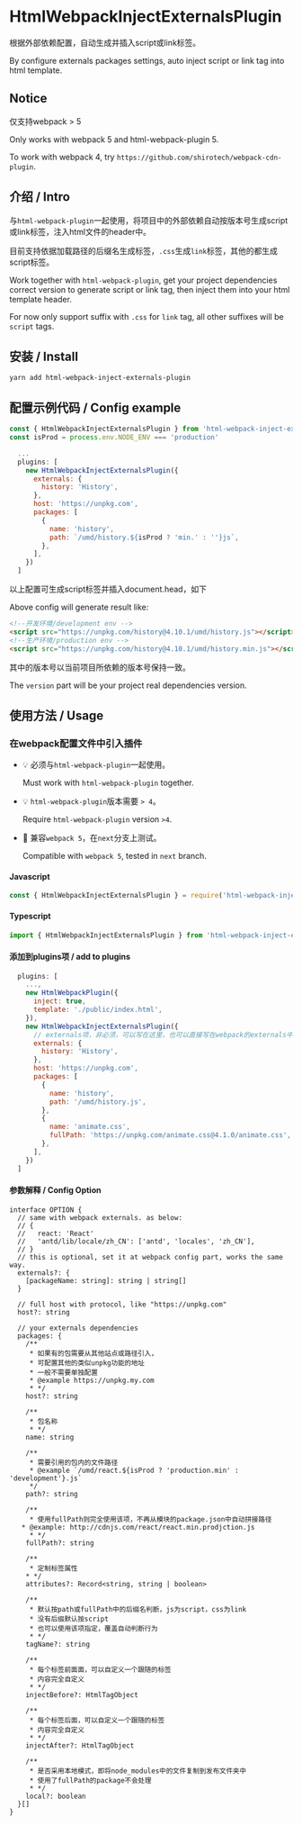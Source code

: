# HtmlWebpackInjectExternalsPlugin

根据外部依赖配置，自动生成并插入script或link标签。

By configure externals packages settings, auto inject script or link tag into html template.

## Notice

仅支持webpack > 5

Only works with webpack 5 and html-webpack-plugin 5.

To work with webpack 4, try `https://github.com/shirotech/webpack-cdn-plugin`.

## 介绍 / Intro

与`html-webpack-plugin`一起使用，将项目中的外部依赖自动按版本号生成script或link标签，注入html文件的header中。

目前支持依据加载路径的后缀名生成标签，`.css`生成`link`标签，其他的都生成script标签。

Work together with `html-webpack-plugin`, get your project dependencies correct version to generate script or link tag, then inject them into your html template header.

For now only support suffix with `.css` for `link` tag, all other suffixes will be `script` tags.

## 安装 / Install

```
yarn add html-webpack-inject-externals-plugin
```

## 配置示例代码 / Config example

```javascript
const { HtmlWebpackInjectExternalsPlugin } from 'html-webpack-inject-externals-plugin'
const isProd = process.env.NODE_ENV === 'production'

  ...
  plugins: [
    new HtmlWebpackInjectExternalsPlugin({
      externals: {
        history: 'History',
      },
      host: 'https://unpkg.com',
      packages: [
        {
          name: 'history',
          path: `/umd/history.${isProd ? 'min.' : ''}js`,
        },
      ],
    })
  ]
```

以上配置可生成script标签并插入document.head，如下

Above config will generate result like:

```html
<!--开发环境/development env -->
<script src="https://unpkg.com/history@4.10.1/umd/history.js"></script>
<!--生产环境/production env -->
<script src="https://unpkg.com/history@4.10.1/umd/history.min.js"></script>
```

其中的版本号以当前项目所依赖的版本号保持一致。

The `version` part will be your project real dependencies version.

## 使用方法 / Usage

### 在webpack配置文件中引入插件

* 💡 必须与`html-webpack-plugin`一起使用。

    Must work with `html-webpack-plugin` together.

* 💡 `html-webpack-plugin`版本需要 `> 4`。

    Require `html-webpack-plugin` version `>4`.

* 🍾 兼容`webpack 5`，在`next`分支上测试。

    Compatible with `webpack 5`, tested in `next` branch.

#### Javascript

```javascript
const { HtmlWebpackInjectExternalsPlugin } = require('html-webpack-inject-externals-plugin')
```

#### Typescript

```typescript
import { HtmlWebpackInjectExternalsPlugin } from 'html-webpack-inject-externals-plugin'
```

#### 添加到plugins项 / add to plugins

```javascript
  plugins: [
    ...,
    new HtmlWebpackPlugin({
      inject: true,
      template: './public/index.html',
    }),
    new HtmlWebpackInjectExternalsPlugin({
      // externals项，非必须，可以写在这里，也可以直接写在webpack的externals中。
      externals: {
        history: 'History',
      },
      host: 'https://unpkg.com',
      packages: [
        {
          name: 'history',
          path: '/umd/history.js',
        },
        {
          name: 'animate.css',
          fullPath: 'https://unpkg.com/animate.css@4.1.0/animate.css',
        },
      ],
    })
  ]
```

#### 参数解释 / Config Option

```
interface OPTION {
  // same with webpack externals. as below:
  // {
  //   react: 'React'
  //   'antd/lib/locale/zh_CN': ['antd', 'locales', 'zh_CN'],
  // }
  // this is optional, set it at webpack config part, works the same way.
  externals?: {
    [packageName: string]: string | string[]
  }

  // full host with protocol, like "https://unpkg.com"
  host?: string

  // your externals dependencies
  packages: {
    /**
     * 如果有的包需要从其他站点或路径引入，
     * 可配置其他的类似unpkg功能的地址
     * 一般不需要单独配置
     * @example https://unpkg.my.com
     * */
    host?: string

    /**
     * 包名称
     * */
    name: string

    /**
     * 需要引用的包内的文件路径
     * @example `/umd/react.${isProd ? 'production.min' : 'development'}.js`
     */
    path?: string

    /**
     * 使用fullPath则完全使用该项，不再从模块的package.json中自动拼接路径
   * @example: http://cdnjs.com/react/react.min.prodjction.js
     * */
    fullPath?: string

    /**
     * 定制标签属性
    * */
    attributes?: Record<string, string | boolean>

    /**
     * 默认按path或fullPath中的后缀名判断，js为script，css为link
     * 没有后缀默认按script
     * 也可以使用该项指定，覆盖自动判断行为
     * */
    tagName?: string

    /**
     * 每个标签前面面，可以自定义一个跟随的标签
     * 内容完全自定义
     * */
    injectBefore?: HtmlTagObject

    /**
     * 每个标签后面，可以自定义一个跟随的标签
     * 内容完全自定义
     * */
    injectAfter?: HtmlTagObject

    /**
     * 是否采用本地模式，即将node_modules中的文件复制到发布文件夹中
     * 使用了fullPath的package不会处理
     * */
    local?: boolean
  }[]
}
```
